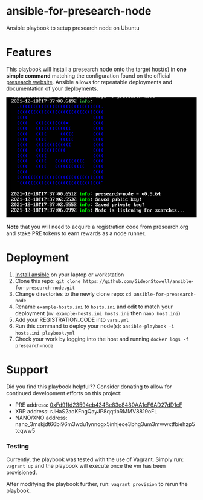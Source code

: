 # ansible-for-presearch-node
Ansible playbook to setup presearch node on Ubuntu


# Features
This playbook will install a presearch node onto the target host(s) in **one simple command** matching the configuration found on the official [presearch website](https://docs.presearch.org/nodes/setup). Ansible allows for repeatable deployments and documentation of your deployments.

![Screenshot](assets/screenshot.png)

**Note** that you will need to acquire a registration code from presearch.org and stake PRE tokens to earn rewards as a node runner.

# Deployment
1. [Install ansible](https://docs.ansible.com/ansible/latest/installation_guide/intro_installation.html#installing-ansible-on-specific-operating-systems) on your laptop or workstation
2. Clone this repo: `git clone https://github.com/GideonStowell/ansible-for-presearch-node.git`
3. Change directories to the newly clone repo: `cd ansible-for-preasearch-node`
4. Rename `example-hosts.ini` to `hosts.ini` and edit to match your deployment (`mv example-hosts.ini hosts.ini` then `nano host.ini`)
5. Add your REGISTRATION_CODE into `vars.yml`
6. Run this command to deploy your node(s): `ansible-playbook -i hosts.ini playbook.yml`
7. Check your work by logging into the host and running `docker logs -f presearch-node`

# Support
Did you find this playbook helpful?? Consider donating to allow for continued development efforts on this project:

* PRE address: [0xFd91fd23594eb434Be83e8480AA1cF6AD27dD1cF](https://metamask.app.link/send/0xFd91fd23594eb434Be83e8480AA1cF6AD27dD1cF)
* XRP address: rJHaS2aoKFngQayJP8qqtibRMMV8819oFL
* NANO/XNO address: nano_3mskjdt66bi96m3wdu1ynnqgx5inhjeoe3bhg3um3mwwxtfbiehzp5tcqww5


### Testing
Currently, the playbook was tested with the use of Vagrant. Simply run:
`vagrant up`
and the playbook will execute once the vm has been provisioned.

After modifying the playbook further, run:
`vagrant provision` 
to rerun the playbook.




